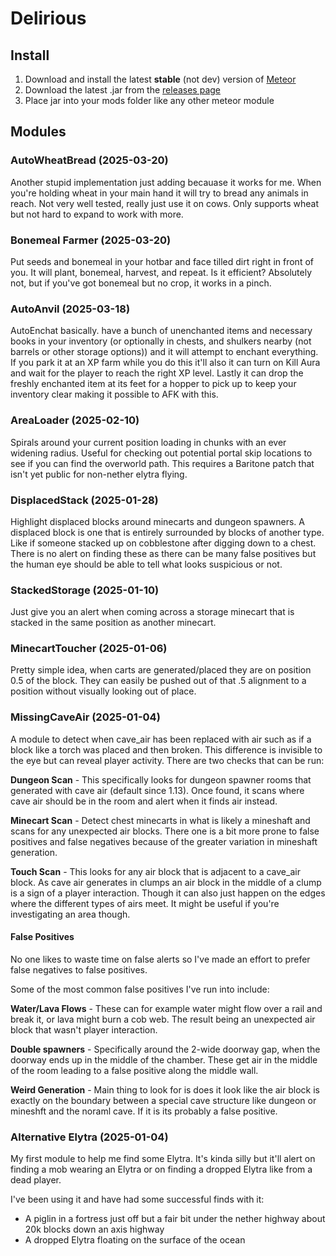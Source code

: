 # Delirious

## Install

1. Download and install the latest **stable** (not dev) version of [Meteor](https://meteorclient.com/)
2. Download the latest .jar from the [releases page](https://github.com/underscore-zi/delirious/releases)
3. Place jar into your mods folder like any other meteor module

## Modules

### AutoWheatBread (2025-03-20)

Another stupid implementation just adding becauase it works for me. When you're holding wheat in your main hand it will
try to bread any animals in reach. Not very well tested, really just use it on cows. Only supports wheat but not hard to
expand to work with more.

### Bonemeal Farmer (2025-03-20)

Put seeds and bonemeal in your hotbar and face tilled dirt right in front of you. It will plant, bonemeal, harvest, and 
repeat. Is it efficient? Absolutely not, but if you've got bonemeal but no crop, it works in a pinch. 

### AutoAnvil (2025-03-18)

AutoEnchat basically. have a bunch of unenchanted items and necessary books in your inventory (or optionally in chests,
and shulkers nearby (not barrels or other storage options)) and it will attempt to enchant everything. If you park it at 
an XP farm while you do this it'll also it can turn on Kill Aura and wait for the player to reach the right XP level. 
Lastly it can drop the freshly enchanted item at its feet for a hopper to pick up to keep your inventory clear making it
possible to AFK with this.

### AreaLoader (2025-02-10)

Spirals around your current position loading in chunks with an ever widening radius. Useful for checking out potential
portal skip locations to see if you can find the overworld path. This requires a Baritone patch that isn't yet public 
for non-nether elytra flying.

### DisplacedStack (2025-01-28)

Highlight displaced blocks around minecarts and dungeon spawners. A displaced block is one that is entirely surrounded by
blocks of another type. Like if someone stacked up on cobblestone after digging down to a chest. There is no alert on 
finding these as there can be many false positives but the human eye should be able to tell what looks suspicious or not.

### StackedStorage (2025-01-10)

Just give you an alert when coming across a storage minecart that is stacked in the same position as another minecart.

### MinecartToucher (2025-01-06)

Pretty simple idea, when carts are generated/placed they are on position 0.5 of the block. They can easily be pushed out
of that .5 alignment to a position without visually looking out of place.

### MissingCaveAir (2025-01-04)

A module to detect when cave_air has been replaced with air such as if a block like a torch was placed and then broken.
This difference is invisible to the eye but can reveal player activity. There are two checks that can be run:

**Dungeon Scan** - This specifically looks for dungeon spawner rooms that generated with cave air (default since 1.13).
Once found, it scans where cave air should be in the room and alert when it finds air instead.

**Minecart Scan** - Detect chest minecarts in what is likely a mineshaft and scans for any unexpected air blocks. There 
one is a bit more prone to false positives and false negatives because of the greater variation in mineshaft generation.

**Touch Scan** - This looks for any air block that is adjacent to a cave_air block. As cave air generates in clumps an 
air block in the middle of a clump is a sign of a player interaction. Though it can also just happen on the edges where
the different types of airs meet. It might be useful if you're investigating an area though.

#### False Positives

No one likes to waste time on false alerts so I've made an effort to prefer false negatives to false positives. 

Some of the most common false positives I've run into include:

**Water/Lava Flows** - These can for example water might flow over a rail and break it, or lava might burn a cob web. 
The result being an unexpected air block that wasn't player interaction. 

**Double spawners** - Specifically around the 2-wide doorway gap, when the doorway ends up in the middle of the chamber.
These get air in the middle of the room leading to a false positive along the middle wall.

**Weird Generation** - Main thing to look for is does it look like the air block is exactly on the boundary between a
special cave structure like dungeon or mineshft and the noraml cave. If it is its probably a false positive.

### Alternative Elytra (2025-01-04)

My first module to help me find some Elytra. It's kinda silly but it'll alert on finding a mob wearing an Elytra or on 
finding a dropped Elytra like from a dead player.

I've been using it and have had some successful finds with it:
 - A piglin in a fortress just off but a fair bit under the nether highway about 20k blocks down an axis highway
 - A dropped Elytra floating on the surface of the ocean
